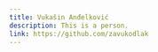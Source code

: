 ```yaml
---
title: Vukašin Anđelković
description: This is a person.
link: https://github.com/zavukodlak
---
```

